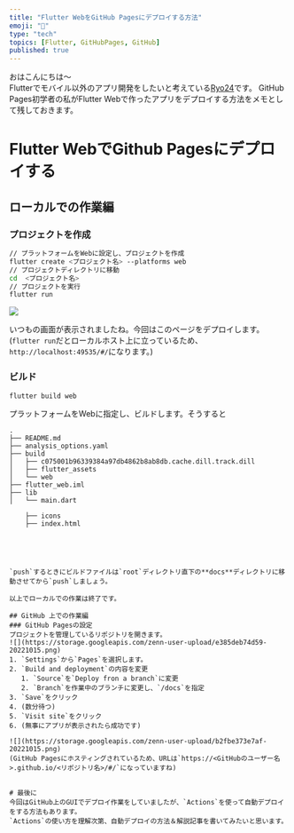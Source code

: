 ```yaml
---
title: "Flutter WebをGitHub Pagesにデプロイする方法"
emoji: "🥳"
type: "tech"
topics: [Flutter, GitHubPages, GitHub]
published: true
---
```


おはこんにちは〜  
Flutterでモバイル以外のアプリ開発をしたいと考えている[Ryo24](https://twitter.com/r0227n_)です。  
GitHub Pages初学者の私がFlutter Webで作ったアプリをデプロイする方法をメモとして残しておきます。

# Flutter WebでGithub Pagesにデプロイする
## ローカルでの作業編
### プロジェクトを作成
```bash
// プラットフォームをWebに設定し、プロジェクトを作成
flutter create <プロジェクト名> --platforms web
// プロジェクトディレクトリに移動
cd  <プロジェクト名>
// プロジェクトを実行
flutter run
```

![](https://storage.googleapis.com/zenn-user-upload/91aec3810a1f-20221015.png)

いつもの画面が表示されましたね。今回はこのページをデプロイします。
(`flutter run`だとローカルホスト上に立っているため、`http://localhost:49535/#/`になります。)

### ビルド
```bash
flutter build web 
```
プラットフォームをWebに指定し、ビルドします。そうすると
```
.
├── README.md
├── analysis_options.yaml
├── build
│   ├── c075001b96339384a97db4862b8ab8db.cache.dill.track.dill
│   ├── flutter_assets
│   └── web
├── flutter_web.iml
├── lib
│   └── main.dart

    ├── icons
    ├── index.html





`push`するときにビルドファイルは`root`ディレクトリ直下の**docs**ディレクトリに移動させてから`push`しましょう。  

以上でローカルでの作業は終了です。

## GitHub 上での作業編
### GitHub Pagesの設定
プロジェクトを管理しているリポジトリを開きます。
![](https://storage.googleapis.com/zenn-user-upload/e385deb74d59-20221015.png)
1. `Settings`から`Pages`を選択します。
2. `Build and deployment`の内容を変更
   1. `Source`を`Deploy fron a branch`に変更
   2. `Branch`を作業中のブランチに変更し、`/docs`を指定
3. `Save`をクリック
4. (数分待つ)
5. `Visit site`をクリック
6. (無事にアプリが表示されたら成功です)

![](https://storage.googleapis.com/zenn-user-upload/b2fbe373e7af-20221015.png)
(GitHub Pagesにホスティングされているため、URLは`https://<GitHubのユーザー名>.github.io/<リポジトリ名>/#/`になっていますね)


# 最後に
今回はGitHub上のGUIでデプロイ作業をしていましたが、`Actions`を使って自動デプロイをする方法もあります。  
`Actions`の使い方を理解次第、自動デプロイの方法＆解説記事を書いてみたいと思います。